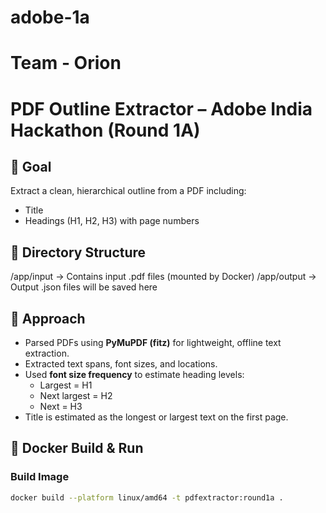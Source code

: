 # adobe-1a
# Team - Orion
# PDF Outline Extractor – Adobe India Hackathon (Round 1A)

## 🚀 Goal
Extract a clean, hierarchical outline from a PDF including:
- Title
- Headings (H1, H2, H3) with page numbers

## 📂 Directory Structure
/app/input -> Contains input .pdf files (mounted by Docker)
/app/output -> Output .json files will be saved here

## 🧠 Approach
- Parsed PDFs using **PyMuPDF (fitz)** for lightweight, offline text extraction.
- Extracted text spans, font sizes, and locations.
- Used **font size frequency** to estimate heading levels:
  - Largest = H1
  - Next largest = H2
  - Next = H3
- Title is estimated as the longest or largest text on the first page.

## 🐳 Docker Build & Run

### Build Image
```bash
docker build --platform linux/amd64 -t pdfextractor:round1a .
